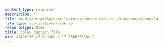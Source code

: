 ```yaml
---
content_type: resource
description: ''
file: /media/https%3A/open-learning-course-data-rc.s3.amazonaws.com/14-772-development-economics-macroeconomics-spring-2013/a149b136c713da8aff1755b603863cc2_h6Ok8CNVOaE.srt
file_type: application/x-subrip
resourcetype: Other
title: 3play caption file
uid: a149b136-c713-da8a-ff17-55b603863cc2
---
```

